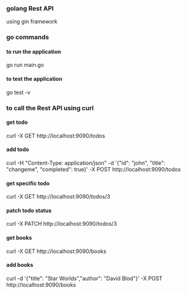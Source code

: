 ### golang Rest API
using gin framework

### go commands
#### to run the application
go run main.go 
#### to test the application
go test -v

### to call the Rest API using curl
#### get todo
curl -X GET http://localhost:9090/todos

#### add todo
curl -H "Content-Type: application/json" -d '{"id": "john", "title": "changeme", "completed": true}' -X POST http://localhost:9090/todos

#### get specific todo
curl -X GET http://localhost:9090/todos/3

#### patch todo status
curl -X PATCH http://localhost:9090/todos/3

#### get books
curl -X GET http://localhost:9090/books

#### add books
curl -d '{"title": "Star Worlds","author": "David Blod"}' -X POST http://localhost:9090/books